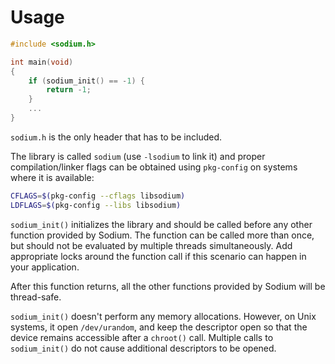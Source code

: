 # Usage

```c
#include <sodium.h>

int main(void)
{
    if (sodium_init() == -1) {
        return -1;
    }
    ...
}
```

`sodium.h` is the only header that has to be included.

The library is called `sodium` (use `-lsodium` to link it) and proper compilation/linker flags can be obtained using `pkg-config` on systems where it is available:

```bash
CFLAGS=$(pkg-config --cflags libsodium)
LDFLAGS=$(pkg-config --libs libsodium)
```

`sodium_init()` initializes the library and should be called before any other function provided by Sodium.
The function can be called more than once, but should not be evaluated by multiple threads simultaneously. Add appropriate locks around the function call if this scenario can happen in your application.

After this function returns, all the other functions provided by Sodium will be thread-safe.

`sodium_init()` doesn't perform any memory allocations. However, on Unix systems, it open `/dev/urandom`, and keep the descriptor open so that the device remains accessible after a `chroot()` call.
Multiple calls to `sodium_init()` do not cause additional descriptors to be opened.



